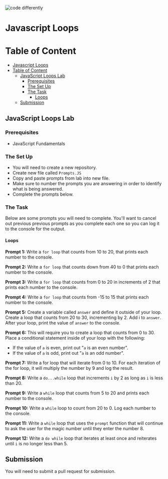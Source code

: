 ![code differently](https://user-images.githubusercontent.com/54545904/91590200-f82ec600-e928-11ea-9433-eea450388abf.png)

# Javascript Loops

# Table of Content

- [Javascript Loops](#javascript-loops)
- [Table of Content](#table-of-content)
  - [JavaScript Loops Lab](#javascript-loops-lab)
    - [Prerequisites](#prerequisites)
    - [The Set Up](#the-set-up)
    - [The Task](#the-task)
      - [Loops](#loops)
  - [Submission](#submission)

## JavaScript Loops Lab

### Prerequisites

- JavaScript Fundamentals

### The Set Up

- You will need to create a new repository.
- Create new file called `Prompts.JS`
- Copy and paste prompts from lab into new file.
- Make sure to number the prompts you are answering in order to identify what is being answered.
- Complete the prompts below.

### The Task

Below are some prompts you will need to complete. You'll want to cancel out previous previous prompts as you complete each one so you can log it to the console for the output.

#### Loops

**Prompt 1:** Write a `for loop` that counts from 10 to 20, that prints each number to the console.

**Prompt 2:** Write a `for loop` that counts down from 40 to 0 that prints each number to the console.

**Prompt 3:** Write a `for loop` that counts from 0 to 20 in increments of 2 that prints each number to the console.

**Prompt 4:** Write a `for loop` that counts from -15 to 15 that prints each number to the console.

**Prompt 5:** Create a variable called `answer` and define it outside of your loop. Create a loop that counts from 20 to 30, incrementing by 2. Add i to `answer`. After your loop, print the value of `answer` to the console.

**Prompt 6:** This will require you to create a loop that counts from 0 to 30. Place a conditional statement inside of your loop with the following:

- If the value of `a` is even, print out "`a` is an even number".
- If the value of `a` is odd, print out "`a` is an odd number".

**Prompt 7:** Write a for loop that will iterate from 0 to 10. For each iteration of the for loop, it will multiply the number by 9 and log the result.

**Prompt 8:** Write a `do...while` loop that increments `i` by 2 as long as `i` is less than 20.

**Prompt 9:** Write a `while` loop that counts from 5 to 20 and prints each number to the console.

**Prompt 10:** Write a `while` loop to count from 20 to 0. Log each number to the console.

**Prompt 11:** Write a `while` loop that uses the `prompt` function that will continue to ask the user for the magic number until they enter the number 8.

**Prompt 12:** Write a `do while` loop that iterates at least once and reiterates until `i` is no longer less than 5.

## Submission

You will need to submit a pull request for submission.

